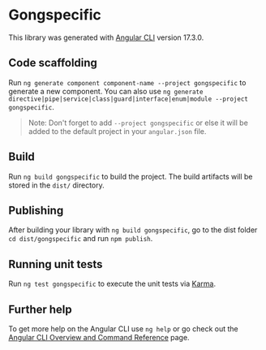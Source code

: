 # Gongspecific

This library was generated with [Angular CLI](https://github.com/angular/angular-cli) version 17.3.0.

## Code scaffolding

Run `ng generate component component-name --project gongspecific` to generate a new component. You can also use `ng generate directive|pipe|service|class|guard|interface|enum|module --project gongspecific`.
> Note: Don't forget to add `--project gongspecific` or else it will be added to the default project in your `angular.json` file. 

## Build

Run `ng build gongspecific` to build the project. The build artifacts will be stored in the `dist/` directory.

## Publishing

After building your library with `ng build gongspecific`, go to the dist folder `cd dist/gongspecific` and run `npm publish`.

## Running unit tests

Run `ng test gongspecific` to execute the unit tests via [Karma](https://karma-runner.github.io).

## Further help

To get more help on the Angular CLI use `ng help` or go check out the [Angular CLI Overview and Command Reference](https://angular.io/cli) page.
